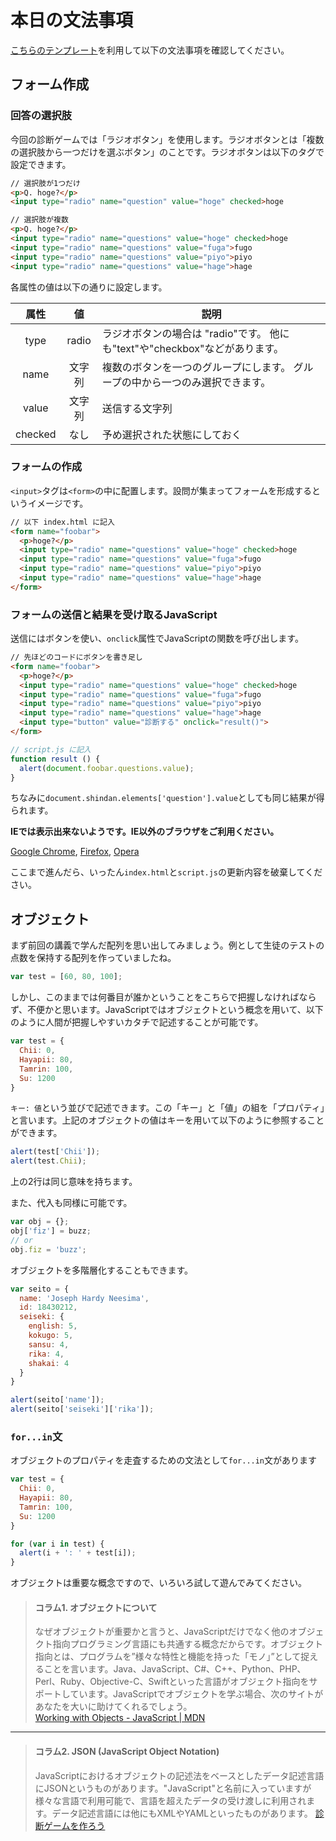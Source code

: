 # 本日の文法事項

[こちらのテンプレート](https://github.com/Tamrin007/textbook/blob/shindan-game/7/js_template.zip?raw=true)を利用して以下の文法事項を確認してください。

## フォーム作成

### 回答の選択肢

今回の診断ゲームでは「ラジオボタン」を使用します。ラジオボタンとは「複数の選択肢から一つだけを選ぶボタン」のことです。ラジオボタンは以下のタグで設定できます。  

```html
// 選択肢が1つだけ
<p>Q. hoge?</p>
<input type="radio" name="question" value="hoge" checked>hoge
```

```html
// 選択肢が複数
<p>Q. hoge?</p>
<input type="radio" name="questions" value="hoge" checked>hoge
<input type="radio" name="questions" value="fuga">fugo
<input type="radio" name="questions" value="piyo">piyo
<input type="radio" name="questions" value="hage">hage
```

各属性の値は以下の通りに設定します。

| 属性 | 値 | 説明 |
|:---:|:---:|---|
| type | radio | ラジオボタンの場合は "radio"です。 他にも"text"や"checkbox"などがあります。 |
| name | 文字列 | 複数のボタンを一つのグループにします。 グループの中から一つのみ選択できます。 |
| value | 文字列 | 送信する文字列 |
| checked | なし | 予め選択された状態にしておく |

### フォームの作成

`<input>`タグは`<form>`の中に配置します。設問が集まってフォームを形成するというイメージです。

```html
// 以下 index.html に記入
<form name="foobar">
  <p>hoge?</p>
  <input type="radio" name="questions" value="hoge" checked>hoge
  <input type="radio" name="questions" value="fuga">fugo
  <input type="radio" name="questions" value="piyo">piyo
  <input type="radio" name="questions" value="hage">hage
</form>
```
### フォームの送信と結果を受け取るJavaScript

送信にはボタンを使い、`onclick`属性でJavaScriptの関数を呼び出します。

```html
// 先ほどのコードにボタンを書き足し
<form name="foobar">
  <p>hoge?</p>
  <input type="radio" name="questions" value="hoge" checked>hoge
  <input type="radio" name="questions" value="fuga">fugo
  <input type="radio" name="questions" value="piyo">piyo
  <input type="radio" name="questions" value="hage">hage
  <input type="button" value="診断する" onclick="result()">
</form>
```

```js
// script.js に記入
function result () {
  alert(document.foobar.questions.value);
}
```

ちなみに`document.shindan.elements['question'].value`としても同じ結果が得られます。

**IEでは表示出来ないようです。IE以外のブラウザをご利用ください。**

[Google Chrome](https://www.google.co.jp/chrome/browser/desktop/), [Firefox](https://www.mozilla.org/ja/firefox/new/), [Opera](http://www.opera.com/ja)

ここまで進んだら、いったん`index.html`と`script.js`の更新内容を破棄してください。

## オブジェクト

まず前回の講義で学んだ配列を思い出してみましょう。例として生徒のテストの点数を保持する配列を作っていましたね。

```js
var test = [60, 80, 100];
```

しかし、このままでは何番目が誰かということをこちらで把握しなければならず、不便かと思います。JavaScriptではオブジェクトという概念を用いて、以下のように人間が把握しやすいカタチで記述することが可能です。

```js
var test = {
  Chii: 0,
  Hayapii: 80,
  Tamrin: 100,
  Su: 1200
}
```

`キー: 値`という並びで記述できます。この「キー」と「値」の組を「プロパティ」と言います。上記のオブジェクトの値はキーを用いて以下のように参照することができます。

```js
alert(test['Chii']);
alert(test.Chii);
```

上の2行は同じ意味を持ちます。

また、代入も同様に可能です。

```js
var obj = {};
obj['fiz'] = buzz;
// or
obj.fiz = 'buzz';
```

オブジェクトを多階層化することもできます。

```js
var seito = {
  name: 'Joseph Hardy Neesima',
  id: 18430212,
  seiseki: {
    english: 5,
    kokugo: 5,
    sansu: 4,
    rika: 4,
    shakai: 4
  }
}

alert(seito['name']);
alert(seito['seiseki']['rika']);
```

### `for...in`文

オブジェクトのプロパティを走査するための文法として`for...in`文があります

```js
var test = {
  Chii: 0,
  Hayapii: 80,
  Tamrin: 100,
  Su: 1200
}

for (var i in test) {
  alert(i + ': ' + test[i]);
}
```

オブジェクトは重要な概念ですので、いろいろ試して遊んでみてください。

> #### コラム1. オブジェクトについて
> なぜオブジェクトが重要かと言うと、JavaScriptだけでなく他のオブジェクト指向プログラミング言語にも共通する概念だからです。オブジェクト指向とは、プログラムを”様々な特性と機能を持った「モノ」”として捉えることを言います。Java、JavaScript、C#、C++、Python、PHP、Perl、Ruby、Objective-C、Swiftといった言語がオブジェクト指向をサポートしています。JavaScriptでオブジェクトを学ぶ場合、次のサイトがあなたを大いに助けてくれるでしょう。  
> [Working with Objects - JavaScript | MDN](https://developer.mozilla.org/ja/docs/Web/JavaScript/Guide/Working_with_Objects)

---

> #### コラム2. JSON (JavaScript Object Notation)
> JavaScriptにおけるオブジェクトの記述法をベースとしたデータ記述言語にJSONというものがあります。"JavaScript"と名前に入っていますが様々な言語で利用可能で、言語を超えたデータの受け渡しに利用されます。データ記述言語には他にもXMLやYAMLといったものがあります。
<a href="/dit-rohm/textbook/blob/master/spring/07/shindan_exercise.md">診断ゲームを作ろう</a>
